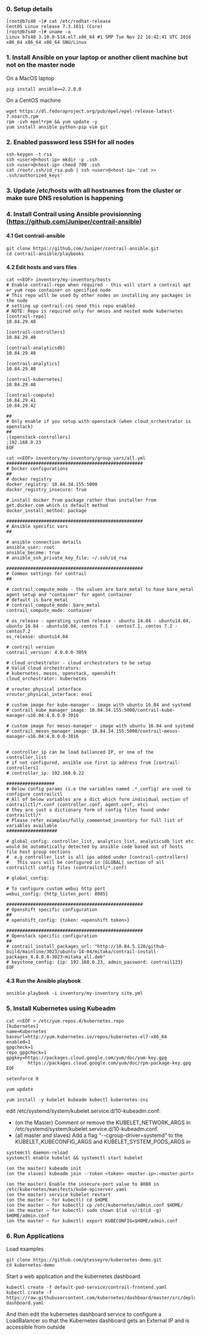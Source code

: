 ### 0. Setup details 
```
[root@b7s40 ~]# cat /etc/redhat-release
CentOS Linux release 7.3.1611 (Core)
[root@b7s40 ~]# uname -a
Linux b7s40 3.10.0-514.el7.x86_64 #1 SMP Tue Nov 22 16:42:41 UTC 2016 x86_64 x86_64 x86_64 GNU/Linux
```

### 1. Install Ansible on your laptop or another client machine but not on the master node
On a MacOS laptop
```
pip install ansible==2.2.0.0
```
On a CentOS machine
```
wget https://dl.fedoraproject.org/pub/epel/epel-release-latest-7.noarch.rpm
rpm -ivh epel*rpm && yum update -y
yum install ansible python-pip vim git
```

### 2. Enabled password less SSH for all nodes
```
ssh-keygen -t rsa
ssh <user>@<host-ip> mkdir -p .ssh
ssh <user>@<host-ip> chmod 700 .ssh
cat /root/.ssh/id_rsa.pub | ssh <user>@<host-ip> 'cat >> .ssh/authorized_keys'
```
### 3. Update /etc/hosts with all hostnames from the cluster or make sure DNS resolution is happening

### 4. Install Contrail using Ansible provisionning (https://github.com/Juniper/contrail-ansible)
#### 4.1 Get contrail-ansible
```
git clone https://github.com/Juniper/contrail-ansible.git
cd contrail-ansible/playbooks
```
#### 4.2 Edit hosts and vars files
```
cat <<EOF> inventory/my-inventory/hosts
# Enable contrail-repo when required - this will start a contrail apt or yum repo container on specified node
# This repo will be used by other nodes on installing any packages in the node
# setting up contrail-cni need this repo enabled
# NOTE: Repo is required only for mesos and nested mode kubernetes
[contrail-repo]
10.84.29.40
 
[contrail-controllers]
10.84.29.40
 
[contrail-analyticsdb]
10.84.29.40
 
[contrail-analytics]
10.84.29.40
 
[contrail-kubernetes]
10.84.29.40
 
[contrail-compute]
10.84.29.41
10.84.29.42
 
##
# Only enable if you setup with openstack (when cloud_orchestrator is openstack)
##
;[openstack-controllers]
;192.168.0.23
EOF

cat <<EOF> inventory/my-inventory/group_vars/all.yml
###################################################
# Docker configurations
##
# docker registry
docker_registry: 10.84.34.155:5000
docker_registry_insecure: True
 
# install docker from package rather than installer from get.docker.com which is default method
docker_install_method: package
 
###################################################
# Ansible specific vars
##
 
# ansible connection details
ansible_user: root
ansible_become: true
# ansible_ssh_private_key_file: ~/.ssh/id_rsa
 
###################################################
# Common settings for contrail
##
 
# contrail_compute_mode - the values are bare_metal to have bare_metal agent setup and "container" for agent container
# default is bare_metal
# contrail_compute_mode: bare_metal
contrail_compute_mode: container
 
# os_release - operating system release - ubuntu 14.04 - ubuntu14.04, ubuntu 16.04 - ubuntu16.04, centos 7.1 - centos7.1, centos 7.2 - centos7.2
os_release: ubuntu14.04
 
# contrail version
contrail_version: 4.0.0.0-3059
 
# cloud_orchestrator - cloud orchestrators to be setup
# Valid cloud orchestrators:
# kubernetes, mesos, openstack, openshift
cloud_orchestrator: kubernetes
 
# vrouter physical interface
vrouter_physical_interface: eno1
 
# custom image for kube-manager - image with ubuntu 16.04 and systemd
# contrail_kube_manager_image: 10.84.34.155:5000/contrail-kube-manager-u16.04:4.0.0.0-3016
 
# custom image for mesos-manager - image with ubuntu 16.04 and systemd
# contrail_mesos_manager_image: 10.84.34.155:5000/contrail-mesos-manager-u16.04:4.0.0.0-3016
 
 
# controller_ip can be load ballanced IP, or one of the controller_list
# if not configured, ansible use first ip address from [contrail-controllers]
# controller_ip: 192.168.0.22
 
##################
# Below config params (i.e the variables named .*_config) are used to configure contrailctl
# All of below variables are a dict which form individual section of contrailctl/*.conf (controller.conf, agent.conf, etc)
# they are just a dictionary form of config files found under contrailctl/*
# Please refer examples/fully_commented_inventory for full list of variables available
###################
 
# global_config: controller_list, analytics_list, analyticsdb_list etc would be automatically detected by ansible code based out of hosts file host group sections
#  e.g controller_list is all ips added under [contrail-controllers]
#   This vars will be configured in [GLOBAL] section of all contrailctl config files (contrailctl/*.conf)
 
# global_config:
 
# To configure custom webui http port
webui_config: {http_listen_port: 8085}
 
###################################################
# Openshift specific configuration
##
# openshift_config: {token: <openshift token>}
 
###################################################
# Openstack specific configuration
##
# contrail_install_packages_url: "http://10.84.5.120/github-build/mainline/3023/ubuntu-14-04/mitaka/contrail-install-packages_4.0.0.0-3023~mitaka_all.deb"
# keystone_config: {ip: 192.168.0.23, admin_password: contrail123}
EOF
```
#### 4.3 Run the Ansible playbook 
```
ansible-playbook -i inventory/my-inventory site.yml
```

### 5. Install Kubernetes using Kubeadm
```
cat <<EOF > /etc/yum.repos.d/kubernetes.repo
[kubernetes]
name=Kubernetes
baseurl=http://yum.kubernetes.io/repos/kubernetes-el7-x86_64
enabled=1
gpgcheck=1
repo_gpgcheck=1
gpgkey=https://packages.cloud.google.com/yum/doc/yum-key.gpg
        https://packages.cloud.google.com/yum/doc/rpm-package-key.gpg
EOF
 
setenforce 0
 
yum update

yum install -y kubelet kubeadm kubectl kubernetes-cni
```

edit /etc/systemd/system/kubelet.service.d/10-kubeadm.conf:
- (on the Master) Comment or remove the KUBELET_NETWORK_ARGS in /etc/systemd/system/kubelet.service.d/10-kubeadm.conf.
- (all master and slaves) Add a flag “--cgroup-driver=systemd” to the KUBELET_KUBECONFIG_ARGS and KUBELET_SYSTEM_PODS_ARGS in
```
systemctl daemon-reload
systemctl enable kubelet && systemctl start kubelet

(on the master) kubeadm init
(on the slaves) kubeadm join --token <token> <master-ip>:<master-port>
 
(on the master) Enable the insecure-port value to 8080 in /etc/kubernetes/manifests/kube-apiserver.yaml
(on the master) service kubelet restart
(on the master – for kubectl) cd $HOME
(on the master – for kubectl) cp /etc/kubernetes/admin.conf $HOME/
(on the master – for kubectl) sudo chown $(id -u):$(id -g) $HOME/admin.conf
(on the master – for kubectl) export KUBECONFIG=$HOME/admin.conf
```

### 6. Run Applications 
Load examples 
```
git clone https://github.com/gtesseyre/kubernetes-demo.git
cd kubernetes-demo
```
Start a web application and the kubernetes dashboard
```
kubectl create -f default-pod-service/contrail-frontend.yaml
kubectl create -f https://raw.githubusercontent.com/kubernetes/dashboard/master/src/deploy/kubernetes-dashboard.yaml
```
And then edit the kubernetes dashboard service to configure a LoadBalancer so that the Kubernetes dashboard gets an External IP and is accessible from outside
